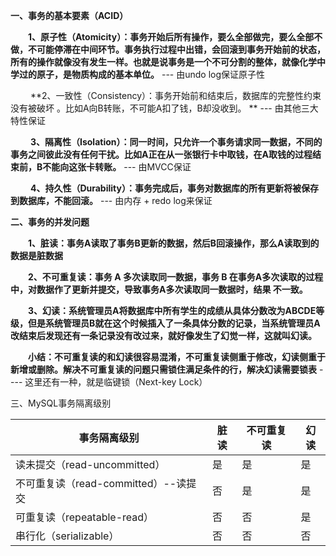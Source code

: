**一、事务的基本要素（ACID）**

　　**1、原子性（Atomicity）：事务开始后所有操作，要么全部做完，要么全部不做，不可能停滞在中间环节。事务执行过程中出错，会回滚到事务开始前的状态，所有的操作就像没有发生一样。也就是说事务是一个不可分割的整体，就像化学中学过的原子，是物质构成的基本单位。**  --- 由undo log保证原子性

　　 **2、一致性（Consistency）：事务开始前和结束后，数据库的完整性约束没有被破坏 。比如A向B转账，不可能A扣了钱，B却没收到。 **  --- 由其他三大特性保证

　　 **3、隔离性（Isolation）：同一时间，只允许一个事务请求同一数据，不同的事务之间彼此没有任何干扰。比如A正在从一张银行卡中取钱，在A取钱的过程结束前，B不能向这张卡转账。**  --- 由MVCC保证

　　 **4、持久性（Durability）：事务完成后，事务对数据库的所有更新将被保存到数据库，不能回滚。** --- 由内存 + redo log来保证

 

**二、事务的并发问题**

　　**1、脏读：事务A读取了事务B更新的数据，然后B回滚操作，那么A读取到的数据是脏数据**

　　**2、不可重复读：事务 A 多次读取同一数据，事务 B 在事务A多次读取的过程中，对数据作了更新并提交，导致事务A多次读取同一数据时，结果 不一致。**

　　**3、幻读：系统管理员A将数据库中所有学生的成绩从具体分数改为ABCDE等级，但是系统管理员B就在这个时候插入了一条具体分数的记录，当系统管理员A改结束后发现还有一条记录没有改过来，就好像发生了幻觉一样，这就叫幻读。**

　　**小结：不可重复读的和幻读很容易混淆，不可重复读侧重于修改，幻读侧重于新增或删除。解决不可重复读的问题只需锁住满足条件的行，解决幻读需要锁表** ---- 这里还有一种，就是临键锁（Next-key Lock）

 

三、MySQL事务隔离级别

| 事务隔离级别                         | 脏读 | 不可重复读 | 幻读 |
| ------------------------------------ | ---- | ---------- | ---- |
| 读未提交（read-uncommitted）         | 是   | 是         | 是   |
| 不可重复读（read-committed）--读提交 | 否   | 是         | 是   |
| 可重复读（repeatable-read）          | 否   | 否         | 是   |
| 串行化（serializable）               | 否   | 否         | 否   |

 